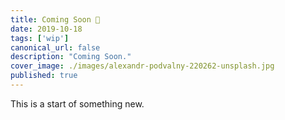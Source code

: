 ```yaml
---
title: Coming Soon 🎉
date: 2019-10-18
tags: ['wip']
canonical_url: false
description: "Coming Soon."
cover_image: ./images/alexandr-podvalny-220262-unsplash.jpg
published: true
---
```

This is a start of something new.
